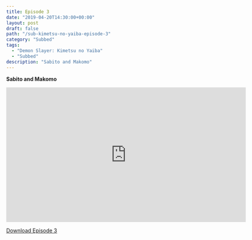 ```yaml
---
title: Episode 3
date: "2019-04-20T14:30:00+00:00"
layout: post
draft: false
path: "/sub-kimetsu-no-yaiba-episode-3"
category: "Subbed"
tags:
  - "Demon Slayer: Kimetsu no Yaiba"
  - "Subbed"
description: "Sabito and Makomo"
---
```


**Sabito and Makomo**

<iframe width="640" height="360" src="https://rapidvid.to/e/G6HTX05K54" frameborder="0" marginwidth=0 marginheight=0 scrolling=no allowfullscreen></iframe>

<a href="http://ouo.io/qs/eCodkFEQ?s=https://rapidvid.to/d/G6HTX05K54">Download Episode 3</a>

